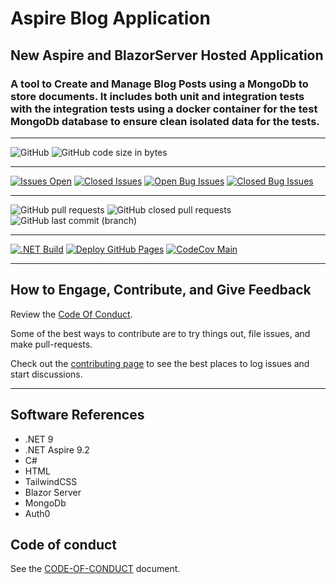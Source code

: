 # Aspire Blog Application

## New Aspire and BlazorServer Hosted Application

### A tool to Create and Manage Blog Posts using a MongoDb to store documents. It includes both unit and integration tests with the integration tests using a docker container for the test MongoDb database to ensure  clean isolated data for the tests.

****
![GitHub](https://img.shields.io/github/license/mpaulosky/BlogApp?logo=github)
![GitHub code size in bytes](https://img.shields.io/github/languages/code-size/mpaulosky/BlogApp?logo=github)
****
[![Issues Open](https://img.shields.io/github/issues/mpaulosky/BlogApp.svg?style=flatsquare&logo=github&label=Open%20Issues)](https://github.com/mpaulosky/BlogApp/issues)
[![Closed Issues](https://img.shields.io/github/issues-closed/mpaulosky/BlogApp.svg?style=flatsquare&logo=github&label=Closed%20Issues)](https://github.com/mpaulosky/BlogApp/issues?q=sort%3Aupdated-desc+is%3Aissue+is%3Aclosed)
[![Open Bug Issues](https://img.shields.io/github/issues/mpaulosky/BlogApp/bug.svg?style=flatsquare&logo=github&label=Open%20Bug%20Issues)](https://github.com/mpaulosky/BlogApp/issues?q=is%3Aissue+is%3Aopen+label%3Abug)
[![Closed Bug Issues](https://img.shields.io/github/issues-closed/mpaulosky/BlogApp/bug.svg?style=flatsquare&logo=github&label=Closed%20Bug%20Issues)](https://github.com/mpaulosky/BlogApp/issues?q=is%3Aissue+is%3Aclosed+label%3Abug)
****
![GitHub pull requests](https://img.shields.io/github/issues-pr/mpaulosky/BlogApp?label=pull%20requests&logo=github)
![GitHub closed pull requests](https://img.shields.io/github/issues-pr-closed/mpaulosky/BlogApp?logo=github)
![GitHub last commit (branch)](https://img.shields.io/github/last-commit/mpaulosky/BlogApp/main?label=last%20commit%20main&logo=github)
****
[![.NET Build](https://github.com/mpaulosky/BlogApp/actions/workflows/dotnet-build.yml/badge.svg)](https://github.com/mpaulosky/BlogApp/actions/workflows/dotnet-build.yml)
[![Deploy GitHub Pages](https://github.com/mpaulosky/BlogApp/actions/workflows/deploy-jekyll-gh-pages.yml/badge.svg)](https://github.com/mpaulosky/BlogApp/actions/workflows/deploy-jekyll-gh-pages.yml)
[![CodeCov Main](https://codecov.io/gh/mpaulosky/BlogApp/branch/main/graph/badge.svg)](https://codecov.io/gh/mpaulosky/BlogApp)
****

## How to Engage, Contribute, and Give Feedback

Review the [Code Of Conduct](CODE_OF_CONDUCT.md).

Some of the best ways to contribute are to try things out, file issues, and make pull-requests.

Check out the [contributing page](CONTRIBUTING.md) to see the best places to log issues and start discussions.

****

## Software References

* .NET 9
* .NET Aspire 9.2
* C#
* HTML
* TailwindCSS
* Blazor Server
* MongoDb
* Auth0

## Code of conduct

See the [CODE-OF-CONDUCT](CODE_OF_CONDUCT.md) document.